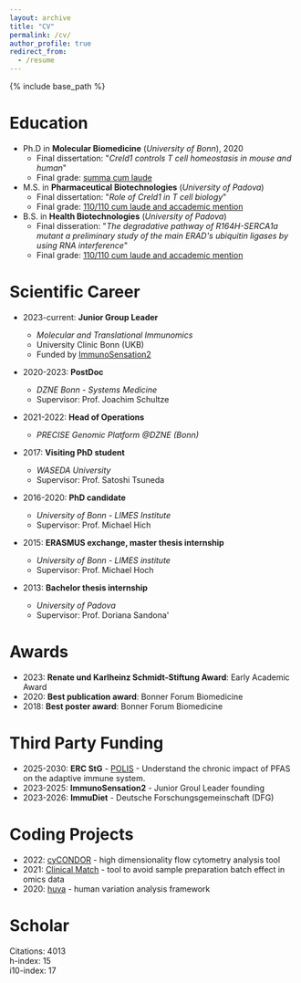 ```yaml
---
layout: archive
title: "CV"
permalink: /cv/
author_profile: true
redirect_from:
  - /resume
---
```


{% include base_path %}

# Education
* Ph.D in **Molecular Biomedicine** (*University of Bonn*), 2020
  - Final dissertation: "*Creld1 controls T cell homeostasis in mouse and human*"
  - Final grade: <ins>summa cum laude</ins>
* M.S. in **Pharmaceutical Biotechnologies** (*University of Padova*)
  - Final dissertation: "*Role of Creld1 in T cell biology*"
  - Final grade: <ins>110/110 cum laude and accademic mention</ins>
* B.S. in **Health Biotechnologies** (*University of Padova*)
  - Final disseration: "*The degradative pathway of R164H-SERCA1a mutant a preliminary study of the main ERAD's ubiquitin ligases by using RNA interference*"
  - Final grade: <ins>110/110 cum laude and accademic mention</ins>

# Scientific Career

* 2023-current: **Junior Group Leader**
  * *Molecular and Translational Immunomics*
  * University Clinic Bonn (UKB)
  * Funded by <ins>ImmunoSensation2</ins>

* 2020-2023: **PostDoc**
  * *DZNE Bonn - Systems Medicine*
  * Supervisor: Prof. Joachim Schultze

* 2021-2022: **Head of Operations**
  * *PRECISE Genomic Platform @DZNE (Bonn)*

* 2017: **Visiting PhD student**
  * *WASEDA University*
  * Supervisor: Prof. Satoshi Tsuneda

* 2016-2020: **PhD candidate**
  * *University of Bonn - LIMES Institute*
  * Supervisor: Prof. Michael Hich

* 2015: **ERASMUS exchange, master thesis internship**
  * *University of Bonn - LIMES institute*
  * Supervisor: Prof. Michael Hoch

* 2013: **Bachelor thesis internship**
  * *University of Padova*
  * Supervisor: Prof. Doriana Sandona'

# Awards
* 2023: **Renate und Karlheinz Schmidt-Stiftung Award**: Early Academic Award
* 2020: **Best publication award**: Bonner Forum Biomedicine
* 2018: **Best poster award**: Bonner Forum Biomedicine

# Third Party Funding
* 2025-2030: **ERC StG** - <ins>POLIS</ins> - Understand the chronic impact of PFAS on the adaptive immune system.
* 2023-2025: **ImmunoSensation2** - Junior Groul Leader founding
* 2023-2026: **ImmuDiet** - Deutsche Forschungsgemeinschaft (DFG)

# Coding Projects
* 2022: [cyCONDOR](https://github.com/lorenzobonaguro/cyCONDOR) - high dimensionality flow cytometry analysis tool
* 2021: [Clinical Match](https://github.com/lorenzobonaguro/clinical_match) - tool to avoid sample preparation batch effect in omics data
* 2020: [huva](https://github.com/lorenzobonaguro/huva) - human variation analysis framework

# Scholar
Citations: 4013\
h-index: 15\
i10-index: 17

